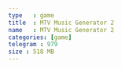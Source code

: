 ```yaml
---
type   : game
title  : MTV Music Generator 2
name   : MTV Music Generator 2
categories: [game]
telegram : 979
size : 518 MB
---
```



